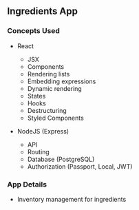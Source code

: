 ## Ingredients App

### Concepts Used

- React

  - JSX
  - Components
  - Rendering lists
  - Embedding expressions
  - Dynamic rendering
  - States
  - Hooks
  - Destructuring
  - Styled Components

- NodeJS (Express)
  - API
  - Routing
  - Database (PostgreSQL)
  - Authorization (Passport, Local, JWT)

### App Details

- Inventory management for ingredients



